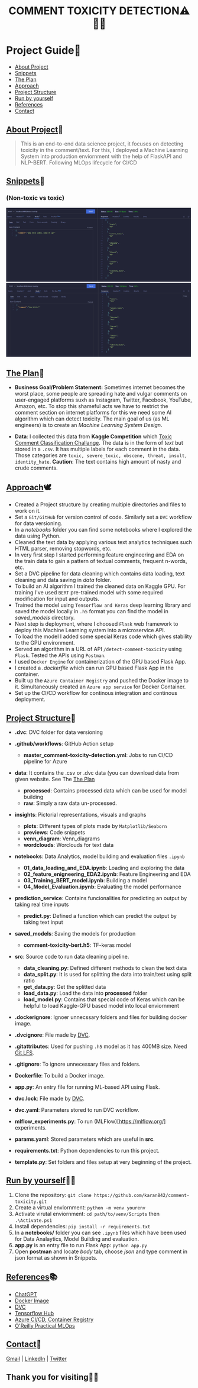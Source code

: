 <h1 align="center">COMMENT TOXICITY DETECTION⚠️💭❌</h1>

# Project Guide📖

* [About Project](#about-project)
* [Snippets](#snippets)
* [The Plan](#the-plan)
* [Approach](#approach)
* [Project Structure](#project-structure)
* [Run by yourself](#run-by-yourself)
* [References](#references)
* [Contact](#contact)

## [About Project](#about-project)📜
> This is an end-to-end data science project, it focuses on detecting toxicity in the comment/text. For this, I deployed a Machine Learning System into production enviornment with the help of FlaskAPI and NLP-BERT. Following MLOps lifecycle for CI/CD

## [Snippets](#snippets)📸 
### (Non-toxic vs toxic)
<img src='https://github.com/karan842/comment-toxicity/blob/master/insights/previews/nice.png' height=200px width=500px></img>  <img src='https://github.com/karan842/comment-toxicity/blob/master/insights/previews/vulgar.png' height=200px width=500px></img>

## [The Plan](#the-plan)🤔

- **Business Goal/Problem Statement:** Sometimes internet becomes the worst place, some people are spreading hate and vulgar comments on user-engaged platforms suxh as Instagram, Twitter, Facebook, YouTube, Amazon, etc. To stop this shameful acts we have to restrict the comment section on internet platforms for this we need some AI algorithm which can detect toxicity. The main goal of us (as ML engineers) is to create an *Machine Learning System Design*.

- **Data**: I collected this data from **Kaggle Competition** which [Toxic Comment Classification Challange](https://www.kaggle.com/c/jigsaw-toxic-comment-classification-challenge). The data is in the form of *text* but stored in a `.csv`. It has multiple labels for each comment in the data. Those categories are `toxic, severe_toxic, obscene, threat, insult, identity_hate`. **Caution**: The text contains high amount of nasty and crude comments.


## [Approach](#approach)🕊️

- Created a Project structure by creating multiple directories and files to work on it.
- Set a `Git/GitHub` for version control of code. Similarly set a `DVC` workflow for data versioning.
- In a *notebooks* folder you can find some notebooks where I explored the data using Python.
- Cleaned the text data by applying various text analytics techniques such HTML parser, removing stopwords, etc.
- In very first step I started performing feature engineering and EDA on the train data to gain a pattern of textual comments, frequent n-words, etc. 
- Set a DVC pipeline for data cleaning which contains data loading, text cleaning and data saving in *data* folder.
- To build an AI algorithm I trained the cleaned data on Kaggle GPU. For training I've used `BERT` pre-trained model with some required modification for input and outputs.
- Trained the model using `Tensorflow and Keras` deep learning library and saved the model locally in `.h5` format you can find the model in *saved_models* directory.
- Next step is deployment, where I choosed `Flask` web framework to deploy this Machine Learning system into a microservice API.
- To load the model I added some special Keras code which gives stability to the GPU environment.
- Served an algorithm in a URL of API `/detect-comment-toxicity` using `Flask`. Tested the APIs using `Postman`.
- I used `Docker Engine` for containerization of the GPU based Flask App.
- I created a *.dockerfile* which can run GPU based Flask App in the container.
- Built up the `Azure Container Registry` and pushed the Docker image to it. Simultaneously created an `Azure app service` for Docker Container.
- Set up the CI/CD workflow for continous integration and continous deployment.

## [Project Structure](#project-structure)🧮

- **.dvc**: DVC folder for data versioning

- **.github/workflows**: GitHub Action setup
  - **master_comment-toxicity-detection.yml**: Jobs to run CI/CD pipeline for Azure
  
- **data**: It contains the .csv or .dvc data (you can download data from given website. See The [The Plan](#the-plan)
  - **processed**: Contains processed data which can be used for model building
  - **raw**: Simply a raw data un-processed.

- **insights**: Pictorial representations, visuals and graphs
  - **plots**:  Different types of plots made by `Matplotlib/Seaborn`
  - **previews**: Code snippets
  - **venn_diagram**: Venn_diagrams
  - **wordclouds**: Worclouds for text data
  
- **notebooks**: Data Analytics, model building and evaluation files `.ipynb`
  - **01_data_loading_and_EDA.ipynb**: Loading and exploring the data
  - **02_feature_enigneering_EDA2.ipynb**: Feature Engineering and EDA
  - **03_Training_BERT_model.ipynb**: Building a model
  - **04_Model_Evaluation.ipynb**: Evaluating the model performance
  
- **prediction_service**: Contains funcionalities for predicting an output by taking real time inputs
  - **predict.py**: Defined a function which can predict the output by taking text input
  
- **saved_models**: Saving the models for production
  - **comment-toxicity-bert.h5**: TF-keras model
  
- **src**: Source code to run data cleaning pipeline.
  - **data_cleaning.py**: Defined different methods to clean the text data
  - **data_split.py**: It is used for splitting the data into train/test using split ratio
  - **get_data.py**: Get the splitted data
  - **load_data.py**: Load the data into **processed** folder
  - **load_model.py**: Contains that special code of Keras which can be helpful to load Kaggle-GPU based model into local enviornment
  
- **.dockerignore**: Ignoer unnecssary folders and files for building docker image.

- **.dvcignore**: File made by [DVC](https://dvc.org/).

- **.gitattributes**: Used for pushing `.h5` model as it has 400MB size. Need [Git LFS](https://git-lfs.com/).

- **.gitignore**: To ignore unnecessary files and folders.

- **Dockerfile**: To build a Docker image.

- **app.py**: An entry file for running ML-based API using Flask.

- **dvc.lock**: File made by [DVC](https://dvc.org/).

- **dvc.yaml**: Parameters stored to run DVC workflow.

- **mlflow_experiments.py**: To run (MLFlow)[https://mlflow.org/] experiments.

- **params.yaml**: Stored parameters which are useful in **src**.

- **requirements.txt**: Python dependencies to run this project.

- **template.py**: Set folders and files setup at very beginning of the project.


## [Run by yourself](#run-by-yourself)🏃🏽
1. Clone the repository: `git clone https://github.com/karan842/comment-toxicity.git`
2. Create a virtual enviornment: `python -m venv yourenv`
3. Activate virutal enviornment: `cd path/to/venv/Scripts` then `.\Activate.ps1`
4. Install dependencies: `pip install -r requirements.txt`
5. In a **notebooks/** folder you can see `.ipynb` files which have been used for Data Analaytics, Model Building and evaluation.
6. **app.py** is an entry file to run Flask App: `python app.py`
7. Open **postman** and locate *body* tab, choose *json* and type comment in json format as shown in Snippets.

## [References](#references)📚
- [ChatGPT](https://chat.openai.com/chat)
- [Docker Image](https://hub.docker.com/r/nvidia/cuda)
- [DVC](https://dvc.org/doc/start)
- [Tensorflow Hub](https://www.tensorflow.org/hub)
- [Azure CI/CD, Container Registry](https://www.youtube.com/watch?v=BmQqBxDg2Xg)
- [O'Reilly Practical MLOps](https://www.oreilly.com/library/view/practical-mlops/9781098103002/)

## [Contact](#contact)📩
[Gmail](karanshingde@gmail.com) | [LinkedIn](https://linkedin.com/in/karanshingde) | [Twitter](https://twitter.com/KuchBhiKaran)

## Thank you for visiting🙋‍♂️
